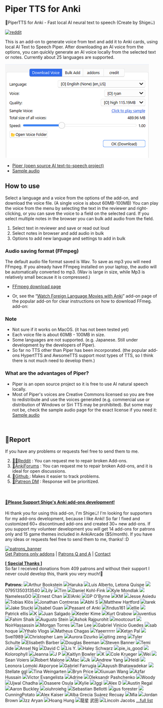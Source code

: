 # Piper TTS for Anki

🤖PiperTTS for Anki - Fast local AI neural text to speech (Create by Shigeඞ)

<!-- Created -->
[![reddit](https://github.com/shigeyukey/AnkiRestart/assets/124401518/85368aad-6f50-4335-8858-7a30a66fb065)](https://www.reddit.com/user/Shige-yuki)

This is an add-on to generate voice from text and add it to Anki cards, using local AI Text to Speech Piper. After downloading an AI voice from the options, you can quickly generate an AI voice locally from the selected text or notes. Currently about 25 languages are supported.

![alt text](images/piperTTS/00.png)

* [Piper (open source AI text-to-speech project)](https://github.com/rhasspy/piper)
* [Sample audio](https://rhasspy.github.io/piper-samples/)

## How to use
Select a language and a voice from the options of the add-on, and download the voice file. (A single voice is about 60MB-100MB) You can play the voice from the menu by selecting the text in the reviewer and right-clicking, or you can save the voice to a field on the selected card. If you select multiple notes in the browser you can bulk add audio from the field.

1. Select text in reviewer and save or read out loud
2. Select notes in browser and add audio in bulk
3. Options to add new language and settings to add in bulk

### Audio saving format (FFmpeg)
The default audio file format saved is Wav. To save as mp3 you will need FFmpeg. If you already have FFmpeg installed on your laptop, the audio will be automatically converted to mp3. (Wav is large in size, while Mp3 is relatively small because it is compressed.)

* [FFmpeg download page](https://ffmpeg.org/download.html)

* Or, see the “[Watch Foreign Language Movies with Anki](https://ankiweb.net/shared/info/939347702)” add-on page of the popular add-on for clear instructions on how to download FFmeg. add-on:

<!-- If you have difficulty installing FFmpeg, this add-on will automatically download FFmpeg to the add-on folder and use FFmpeg. FFmpeg Downloader Create by Shigeඞ -->

### Note
* Not sure if it works on MacOS. (it has not been tested yet)
* Each voice file is about 60MB - 100MB in size.
* Some languages are not supported. (e.g. Japanese. Still under development by the developers of Piper).
* So far no TTS other than Piper has been incorporated. (the popular add-ons HypertTTS and AwsomeTTS support most types of TTS, so I think there is not much need to develop them.)

### What are the advantages of Piper?

* Piper is an open source project so it is free to use AI natural speech locally.
* Most of Piper's voices are Creative Commons licensed so you are free to redistribute and use the voices generated (e.g. commercial use or distribution of Windows or Siri TTS may be prohibited). But some may not be, check the sample audio page for the exact license if you need it: [Sample audio](https://rhasspy.github.io/piper-samples/)


<br>

## 🚨Report

If you have any problems or requests feel free to send them to me.

  <!-- 1. <a href="https://ankiweb.net/shared/review/🟢" target="_blank">👍️Rate Comment</a> : You can contact me anonymously, and AnkiWeb will send you an email when I reply, a high rating increases priority of development. -->
  2. <a href="https://www.reddit.com/r/Anki/comments/1b0eybn/simple_fix_of_broken_addons_for_the_latest_anki/" target="_blank">👩‍🚀Reddit</a> : You can request me to repair broken Add-ons.
  2. <a href="https://forums.ankiweb.net/t/simple-fix-of-broken-add-ons-for-the-latest-anki-by-shige/41650" target="_blank">🌟AnkiForums</a> : You can request me to repair broken Add-ons, and it is ideal for open discussions.
  3. <a href="https://github.com/shigeyukey/my_addons/issues" target="_blank">🐙Github </a> : Makes it easier to track problems.
  4. <a href="https://www.patreon.com/Shigeyuki" target="_blank">💖Patreon DM</a> : Response will be prioritized.


<br>

<h4><a href="http://patreon.com/Shigeyuki">💖Please Support Shige's Anki add-ons development!</a></h4>

Hi thank you for using this add-on, I'm Shigeඞ! I'm looking for supporters for my add-ons development, because I like Anki! So far I fixed and customized 60+ discontinued add-ons and created 30+ new add-ons. If you support my volunteer development you will get 14 add-ons for patrons only and 15 game themes included in AnkiArcade ($5/month). If you have any ideas or requests feel free to send them to me, thanks! :D


[![patrons_banner](https://shigeyukey.github.io/shige-addons-wiki/images/_promotion/promotion_00.gif)](http://patreon.com/Shigeyuki)<br>
[Get Patrons only addons](https://www.patreon.com/Shigeyuki) | [Patrons Q and A](https://shigeyukey.github.io/shige-addons-wiki/patrons_q_and_a.html) | [Contact](https://shigeyukey.github.io/shige-addons-wiki/contact.html) <br>

**[[ Special Thanks ]](https://shigeyukey.github.io/shige-addons-wiki/patrons_credit.html#patrons)** <br>
 So far I received donations from 409 patrons and without their support I never could develop this, thank you very much!🙏<br><br>
  **Patrons:** <img src="https://shigeyukey.github.io/shige-addons-wiki/images/patreon_images/95201671.png">Arthur Bookstein <img src="https://shigeyukey.github.io/shige-addons-wiki/images/patreon_images/4189493.png">Haruka  <img src="https://shigeyukey.github.io/shige-addons-wiki/images/patreon_images/39049205.png">Luis Alberto, Letona Quispe <img src="https://shigeyukey.github.io/shige-addons-wiki/images/patreon_images/3015355.png">07951350313540  <img src="https://shigeyukey.github.io/shige-addons-wiki/images/patreon_images/131367142.png">Lily <img src="https://shigeyukey.github.io/shige-addons-wiki/images/patreon_images/130988514.png">Tim <img src="https://shigeyukey.github.io/shige-addons-wiki/images/patreon_images/123514506.png">Daniel Kohl-Fink <img src="https://shigeyukey.github.io/shige-addons-wiki/images/patreon_images/21640709.png">Kyle Mondlak <img src="https://shigeyukey.github.io/shige-addons-wiki/images/patreon_images/130863731.png">NamelessGO <img src="https://shigeyukey.github.io/shige-addons-wiki/images/patreon_images/78715897.png">Ernest Chan <img src="https://shigeyukey.github.io/shige-addons-wiki/images/patreon_images/112593636.png">ElAnki <img src="https://shigeyukey.github.io/shige-addons-wiki/images/patreon_images/72892241.png">GP O'Byrne <img src="https://shigeyukey.github.io/shige-addons-wiki/images/patreon_images/137001490.png">KM <img src="https://shigeyukey.github.io/shige-addons-wiki/images/patreon_images/131879614.png">Jesse Asiedu <img src="https://shigeyukey.github.io/shige-addons-wiki/images/patreon_images/90408011.png">Tobias Klös <img src="https://shigeyukey.github.io/shige-addons-wiki/images/patreon_images/140244563.png">Jonathan Contreras <img src="https://shigeyukey.github.io/shige-addons-wiki/images/patreon_images/139233949.png">Abhi S <img src="https://shigeyukey.github.io/shige-addons-wiki/images/patreon_images/143150902.png">Matthew Hartford <img src="https://shigeyukey.github.io/shige-addons-wiki/images/patreon_images/49035952.png">tarek <img src="https://shigeyukey.github.io/shige-addons-wiki/images/patreon_images/32002936.png">Jake Stucki <img src="https://shigeyukey.github.io/shige-addons-wiki/images/patreon_images/142758041.png">Isabel Guan <img src="https://shigeyukey.github.io/shige-addons-wiki/images/patreon_images/20456974.png">Peasant of Anki <img src="https://shigeyukey.github.io/shige-addons-wiki/images/patreon_images/147535833.png">findus161 <img src="https://shigeyukey.github.io/shige-addons-wiki/images/patreon_images/86498562.png">ellie <img src="https://shigeyukey.github.io/shige-addons-wiki/images/patreon_images/95408482.png">Patrick ellis <img src="https://shigeyukey.github.io/shige-addons-wiki/images/patreon_images/3977614.png">K  <img src="https://shigeyukey.github.io/shige-addons-wiki/images/patreon_images/146804612.png">Juan Salgado <img src="https://shigeyukey.github.io/shige-addons-wiki/images/patreon_images/22537707.png">Keeler Kime <img src="https://shigeyukey.github.io/shige-addons-wiki/images/patreon_images/95296012.png">Kurt Grabow <img src="https://shigeyukey.github.io/shige-addons-wiki/images/patreon_images/45458777.png">iuventius <img src="https://shigeyukey.github.io/shige-addons-wiki/images/patreon_images/71291734.png">Fahim Shaik <img src="https://shigeyukey.github.io/shige-addons-wiki/images/patreon_images/108245110.png">Augusto Stein <img src="https://shigeyukey.github.io/shige-addons-wiki/images/patreon_images/124387188.png">Ashok Rajpurohit <img src="https://shigeyukey.github.io/shige-addons-wiki/images/patreon_images/24926793.png">mootcourt <img src="https://shigeyukey.github.io/shige-addons-wiki/images/patreon_images/107757731.png">NoirHassassin <img src="https://shigeyukey.github.io/shige-addons-wiki/images/patreon_images/141054047.png">Morgan Torres <img src="https://shigeyukey.github.io/shige-addons-wiki/images/patreon_images/5645766.png">Tae Lee <img src="https://shigeyukey.github.io/shige-addons-wiki/images/patreon_images/65244351.png">Gabriel Vinicio Guedes <img src="https://shigeyukey.github.io/shige-addons-wiki/images/patreon_images/33839343.png">sab hoque <img src="https://shigeyukey.github.io/shige-addons-wiki/images/patreon_images/119890284.png">Ythalo Vlogs <img src="https://shigeyukey.github.io/shige-addons-wiki/images/patreon_images/153136646.png">Matheus Chagas <img src="https://shigeyukey.github.io/shige-addons-wiki/images/patreon_images/153319957.png">Yaeerrrrrr <img src="https://shigeyukey.github.io/shige-addons-wiki/images/patreon_images/51031644.png">Ketan Pal <img src="https://shigeyukey.github.io/shige-addons-wiki/images/patreon_images/27209515.png">Svel1989 <img src="https://shigeyukey.github.io/shige-addons-wiki/images/patreon_images/16653393.png">Christopher Lam <img src="https://shigeyukey.github.io/shige-addons-wiki/images/patreon_images/144275858.png">Aurora Dzurko <img src="https://shigeyukey.github.io/shige-addons-wiki/images/patreon_images/149705924.png">qiting zeng <img src="https://shigeyukey.github.io/shige-addons-wiki/images/patreon_images/86501477.png">Tyler Schulte <img src="https://shigeyukey.github.io/shige-addons-wiki/images/patreon_images/53817814.png">Elisabeth Barber <img src="https://shigeyukey.github.io/shige-addons-wiki/images/patreon_images/84577944.png">Douglas Beeman <img src="https://shigeyukey.github.io/shige-addons-wiki/images/patreon_images/95639188.png">Steven Banner <img src="https://shigeyukey.github.io/shige-addons-wiki/images/patreon_images/155979761.png">Temi Jide <img src="https://shigeyukey.github.io/shige-addons-wiki/images/patreon_images/66955168.png">Ansel Ng <img src="https://shigeyukey.github.io/shige-addons-wiki/images/patreon_images/152892568.png">David C <img src="https://shigeyukey.github.io/shige-addons-wiki/images/patreon_images/18365874.png">Lis Y. <img src="https://shigeyukey.github.io/shige-addons-wiki/images/patreon_images/108021106.png">Haley Schwarz <img src="https://shigeyukey.github.io/shige-addons-wiki/images/patreon_images/30780459.png">pie_is_good <img src="https://shigeyukey.github.io/shige-addons-wiki/images/patreon_images/14557801.png">Kolorophyll  <img src="https://shigeyukey.github.io/shige-addons-wiki/images/patreon_images/49440163.png">Jeanna <img src="https://shigeyukey.github.io/shige-addons-wiki/images/patreon_images/79973078.png">J P <img src="https://shigeyukey.github.io/shige-addons-wiki/images/patreon_images/126129884.png">Kaitlyn Bowler <img src="https://shigeyukey.github.io/shige-addons-wiki/images/patreon_images/136301102.png">K <img src="https://shigeyukey.github.io/shige-addons-wiki/images/patreon_images/118400646.png">Cole Krueger <img src="https://shigeyukey.github.io/shige-addons-wiki/images/patreon_images/9986622.png">Wei <img src="https://shigeyukey.github.io/shige-addons-wiki/images/patreon_images/109655478.png">Sean Voiers <img src="https://shigeyukey.github.io/shige-addons-wiki/images/patreon_images/11209375.png">Robert Malone <img src="https://shigeyukey.github.io/shige-addons-wiki/images/patreon_images/41793356.png">Mac <img src="https://shigeyukey.github.io/shige-addons-wiki/images/patreon_images/135355652.png">Jk <img src="https://shigeyukey.github.io/shige-addons-wiki/images/patreon_images/157766503.png">Andrew Yang <img src="https://shigeyukey.github.io/shige-addons-wiki/images/patreon_images/2342247.png">Heidi  <img src="https://shigeyukey.github.io/shige-addons-wiki/images/patreon_images/18272512.png">Leonora Lomoki Akporyoe <img src="https://shigeyukey.github.io/shige-addons-wiki/images/patreon_images/66659056.png">Gabriel Farrugia <img src="https://shigeyukey.github.io/shige-addons-wiki/images/patreon_images/144288699.png">Aayush Bhatawadekar <img src="https://shigeyukey.github.io/shige-addons-wiki/images/patreon_images/143557848.png">Stellate ggl <img src="https://shigeyukey.github.io/shige-addons-wiki/images/patreon_images/93806908.png">Tina Weingarten <img src="https://shigeyukey.github.io/shige-addons-wiki/images/patreon_images/54830120.png">Bryn Price <img src="https://shigeyukey.github.io/shige-addons-wiki/images/patreon_images/163514236.png">Xiuxuan Wang <img src="https://shigeyukey.github.io/shige-addons-wiki/images/patreon_images/152256816.png">Azfar Hussain <img src="https://shigeyukey.github.io/shige-addons-wiki/images/patreon_images/132329777.png">Victor Evangelista <img src="https://shigeyukey.github.io/shige-addons-wiki/images/patreon_images/142510183.png">Adrine <img src="https://shigeyukey.github.io/shige-addons-wiki/images/patreon_images/102120950.png">Oleksandr Pashchenko <img src="https://shigeyukey.github.io/shige-addons-wiki/images/patreon_images/160349862.png">Woody <img src="https://shigeyukey.github.io/shige-addons-wiki/images/patreon_images/145047142.png">Ujwal Chadha <img src="https://shigeyukey.github.io/shige-addons-wiki/images/patreon_images/141043766.png">Osasere Osula <img src="https://shigeyukey.github.io/shige-addons-wiki/images/patreon_images/159172027.png">Kylie <img src="https://shigeyukey.github.io/shige-addons-wiki/images/patreon_images/163711094.png">Iggi <img src="https://shigeyukey.github.io/shige-addons-wiki/images/patreon_images/126299046.png">Alex D <img src="https://shigeyukey.github.io/shige-addons-wiki/images/patreon_images/28473334.png">Austin Regal <img src="https://shigeyukey.github.io/shige-addons-wiki/images/patreon_images/17007980.png">Aaron Buckley <img src="https://shigeyukey.github.io/shige-addons-wiki/images/patreon_images/79818714.png">oiuhroiehg <img src="https://shigeyukey.github.io/shige-addons-wiki/images/patreon_images/160429145.png">Sebastian Bellotti <img src="https://shigeyukey.github.io/shige-addons-wiki/images/patreon_images/10827293.png">gus forester <img src="https://shigeyukey.github.io/shige-addons-wiki/images/patreon_images/42357230.png">CunningPotato <img src="https://shigeyukey.github.io/shige-addons-wiki/images/patreon_images/87246902.png">Alex Kaiser <img src="https://shigeyukey.github.io/shige-addons-wiki/images/patreon_images/60761851.png">Alba Grecia Suárez Recuay <img src="https://shigeyukey.github.io/shige-addons-wiki/images/patreon_images/162786071.png">Mia <img src="https://shigeyukey.github.io/shige-addons-wiki/images/patreon_images/149014154.png">Jordan Brown <img src="https://shigeyukey.github.io/shige-addons-wiki/images/patreon_images/145832495.png">Izz Aryan <img src="https://shigeyukey.github.io/shige-addons-wiki/images/patreon_images/162534376.png">Hoang Hung <img src="https://shigeyukey.github.io/shige-addons-wiki/images/patreon_images/101933396.png">龍星 武田 <img src="https://shigeyukey.github.io/shige-addons-wiki/images/patreon_images/156143679.png">Lincoln Jacobs  [...full list](https://shigeyukey.github.io/shige-addons-wiki/patrons_credit.html#patrons)
